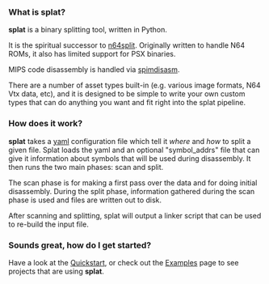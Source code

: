 ### What is splat?

**splat** is a binary splitting tool, written in Python.

It is the spiritual successor to [n64split](https://github.com/queueRAM/sm64tools/blob/master/n64split.c). Originally written to handle N64 ROMs, it also has limited support for PSX binaries.

MIPS code disassembly is handled via [spimdisasm](https://github.com/Decompollaborate/spimdisasm/).

There are a number of asset types built-in (e.g. various image formats, N64 Vtx data, etc), and it is designed to be simple to write your own custom types that can do anything you want and fit right into the splat pipeline.


### How does it work?

**splat** takes a [yaml](https://en.wikipedia.org/wiki/YAML) configuration file which tell it *where* and *how* to split a given file. Splat loads the yaml and an optional "symbol_addrs" file that can give it information about symbols that will be used during disassembly. It then runs the two main phases: scan and split. 

The scan phase is for making a first pass over the data and for doing initial disassembly. During the split phase, information gathered during the scan phase is used and files are written out to disk.

After scanning and splitting, splat will output a linker script that can be used to re-build the input file.


### Sounds great, how do I get started?

Have a look at the [Quickstart](https://github.com/ethteck/splat/wiki/Quickstart), or check out the [Examples](https://github.com/ethteck/splat/wiki/Examples) page to see projects that are using **splat**.
